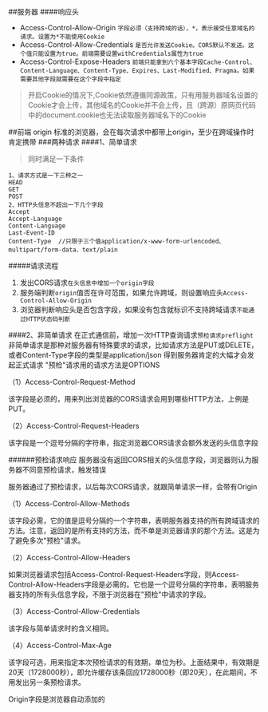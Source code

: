 
##服务器
####响应头
* Access-Control-Allow-Origin `字段必须（支持跨域的话），*，表示接受任意域名的请求。设置为*不能使用Cookie`
* Access-Control-Allow-Credentials `是否允许发送Cookie。CORS默认不发送。这个值只能设置为true。前端需要设置withCredentials属性为true`
* Access-Control-Expose-Headers `前端只能拿到六个基本字段Cache-Control、Content-Language、Content-Type、Expires、Last-Modified、Pragma。如果需要其他字段就需要在这个字段中指定`

> 开启Cookie的情况下,Cookie依然遵循同源政策，只有用服务器域名设置的Cookie才会上传，其他域名的Cookie并不会上传，且（跨源）原网页代码中的document.cookie也无法读取服务器域名下的Cookie

##前端
origin
标准的浏览器，会在每次请求中都带上origin，至少在跨域操作时肯定携带
###两种请求
####1、简单请求
> 同时满足一下条件
```
1、请求方式是一下三种之一
HEAD
GET
POST
2、HTTP头信息不超出一下几个字段
Accept
Accept-Language
Content-Language
Last-Event-ID
Content-Type  //只限于三个值application/x-www-form-urlencoded、multipart/form-data、text/plain
```
#####请求流程
1. 发出CORS请求`在头信息中增加一个origin字段`
2. 服务端判断`origin`值否在许可范围，如果允许跨域，则设置响应头`Access-Control-Allow-Origin`
3. 浏览器判断响应头是否包含字段，如果没有包含就标识不支持跨域请求`不能通过HTTP状态码判断`

####2、非简单请求
在正式通信前，增加一次HTTP查询请求`预检请求preflight`
非简单请求是那种对服务器有特殊要求的请求，比如请求方法是PUT或DELETE，或者Content-Type字段的类型是application/json
得到服务器肯定的大幅才会发起正式请求
"预检"请求用的请求方法是OPTIONS

（1）Access-Control-Request-Method

该字段是必须的，用来列出浏览器的CORS请求会用到哪些HTTP方法，上例是PUT。

（2）Access-Control-Request-Headers

该字段是一个逗号分隔的字符串，指定浏览器CORS请求会额外发送的头信息字段

######预检请求响应
服务器没有返回CORS相关的头信息字段，浏览器则认为服务器不同意预检请求，触发错误

服务器通过了预检请求，以后每次CORS请求，就跟简单请求一样，会带有Origin


（1）Access-Control-Allow-Methods

该字段必需，它的值是逗号分隔的一个字符串，表明服务器支持的所有跨域请求的方法。注意，返回的是所有支持的方法，而不单是浏览器请求的那个方法。这是为了避免多次"预检"请求。

（2）Access-Control-Allow-Headers

如果浏览器请求包括Access-Control-Request-Headers字段，则Access-Control-Allow-Headers字段是必需的。它也是一个逗号分隔的字符串，表明服务器支持的所有头信息字段，不限于浏览器在"预检"中请求的字段。

（3）Access-Control-Allow-Credentials

该字段与简单请求时的含义相同。

（4）Access-Control-Max-Age

该字段可选，用来指定本次预检请求的有效期，单位为秒。上面结果中，有效期是20天（1728000秒），即允许缓存该条回应1728000秒（即20天），在此期间，不用发出另一条预检请求。



Origin字段是浏览器自动添加的
